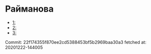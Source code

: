# Райманова
- [1: ](1.md)
- [2: ](2.md)
- [3: ](3.md)

Commit: 22f174355f870ee2cd5388453bf5b2969baa30a3
 fetched at: 20201222-144005

